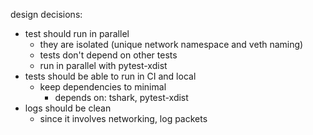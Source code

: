 design decisions:
- test should run in parallel
  - they are isolated (unique network namespace and veth naming)
  - tests don't depend on other tests
  - run in parallel with pytest-xdist
- tests should be able to run in CI and local
  - keep dependencies to minimal
    - depends on: tshark, pytest-xdist
- logs should be clean
  - since it involves networking, log packets
